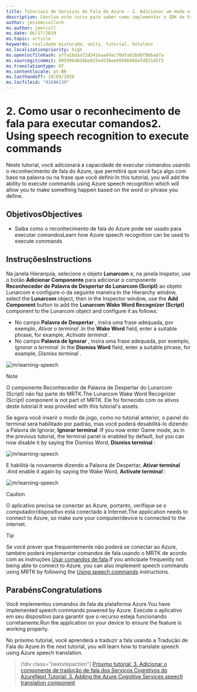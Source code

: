 ```yaml
---
title: Tutoriais de Serviços de Fala do Azure – 2. Adicionar um modo offline para tradução de fala em texto local
description: Conclua este curso para saber como implementar o SDK de Fala do Azure em um aplicativo de realidade misturada.
author: jessemcculloch
ms.author: jemccull
ms.date: 06/27/2019
ms.topic: article
keywords: realidade misturada, unity, tutorial, hololens
ms.localizationpriority: high
ms.openlocfilehash: a7fa1bdaa72d341eaa49ac70dfa926d8f9bbad7a
ms.sourcegitcommit: 09599b4034be825e4536eeb9566968afd021d5f3
ms.translationtype: HT
ms.contentlocale: pt-BR
ms.lasthandoff: 10/03/2020
ms.locfileid: "91696139"
---
```

# <a name="2-using-speech-recognition-to-execute-commands"></a><span data-ttu-id="9e3ab-105">2. Como usar o reconhecimento de fala para executar comandos</span><span class="sxs-lookup"><span data-stu-id="9e3ab-105">2. Using speech recognition to execute commands</span></span>

<span data-ttu-id="9e3ab-106">Neste tutorial, você adicionará a capacidade de executar comandos usando o reconhecimento de fala do Azure, que permitirá que você faça algo com base na palavra ou na frase que você definir.</span><span class="sxs-lookup"><span data-stu-id="9e3ab-106">In this tutorial, you will add the ability to execute commands using Azure speech recognition which will allow you to make something happen based on the word or phrase you define.</span></span>

## <a name="objectives"></a><span data-ttu-id="9e3ab-107">Objetivos</span><span class="sxs-lookup"><span data-stu-id="9e3ab-107">Objectives</span></span>

* <span data-ttu-id="9e3ab-108">Saiba como o reconhecimento de fala do Azure pode ser usado para executar comandos</span><span class="sxs-lookup"><span data-stu-id="9e3ab-108">Learn how Azure speech recognition can be used to execute commands</span></span>

## <a name="instructions"></a><span data-ttu-id="9e3ab-109">Instruções</span><span class="sxs-lookup"><span data-stu-id="9e3ab-109">Instructions</span></span>

<span data-ttu-id="9e3ab-110">Na janela Hierarquia, selecione o objeto **Lunarcom** e, na janela Inspetor, use o botão **Adicionar Componente** para adicionar o componente **Reconhecedor de Palavra de Despertar do Lunarcom (Script)** ao objeto Lunarcom e configure-o da seguinte maneira:</span><span class="sxs-lookup"><span data-stu-id="9e3ab-110">In the Hierarchy window, select the **Lunarcom** object, then in the Inspector window, use the **Add Component** button to add the **Lunarcom Wake Word Recognizer (Script)** component to the Lunarcom object and configure it as follows:</span></span>

* <span data-ttu-id="9e3ab-111">No campo **Palavra de Despertar** , insira uma frase adequada, por exemplo, _Ativar o terminal_ .</span><span class="sxs-lookup"><span data-stu-id="9e3ab-111">In the **Wake Word** field, enter a suitable phrase, for example, _Activate terminal_ .</span></span>
* <span data-ttu-id="9e3ab-112">No campo **Palavra de Ignorar** , insira uma frase adequada, por exemplo, _Ignorar o terminal_ .</span><span class="sxs-lookup"><span data-stu-id="9e3ab-112">In the **Dismiss Word** field, enter a suitable phrase, for example, _Dismiss terminal_ .</span></span>

![mrlearning-speech](images/mrlearning-speech/tutorial2-section1-step1-1.png)

> [!NOTE]
> <span data-ttu-id="9e3ab-114">O componente Reconhecedor de Palavra de Despertar do Lunarcom (Script) não faz parte do MRTK.</span><span class="sxs-lookup"><span data-stu-id="9e3ab-114">The Lunarcom Wake Word Recognizer (Script) component is not part of MRTK.</span></span> <span data-ttu-id="9e3ab-115">Ele foi fornecido com os ativos deste tutorial.</span><span class="sxs-lookup"><span data-stu-id="9e3ab-115">It was provided with this tutorial's assets.</span></span>

<span data-ttu-id="9e3ab-116">Se agora você inserir o modo de jogo, como no tutorial anterior, o painel do terminal será habilitado por padrão, mas você poderá desabilitá-lo dizendo a Palavra de Ignorar, **Ignorar terminal** :</span><span class="sxs-lookup"><span data-stu-id="9e3ab-116">If you now enter Game mode, as in the previous tutorial, the terminal panel is enabled by default, but you can now disable it by saying the Dismiss Word, **Dismiss terminal** :</span></span>

![mrlearning-speech](images/mrlearning-speech/tutorial2-section1-step1-2.png)

<span data-ttu-id="9e3ab-118">E habilitá-la novamente dizendo a Palavra de Despertar, **Ativar terminal** :</span><span class="sxs-lookup"><span data-stu-id="9e3ab-118">And enable it again by saying the Wake Word, **Activate terminal** :</span></span>

![mrlearning-speech](images/mrlearning-speech/tutorial2-section1-step1-3.png)

> [!CAUTION]
> <span data-ttu-id="9e3ab-120">O aplicativo precisa se conectar ao Azure, portanto, verifique se o computador/dispositivo está conectado à Internet.</span><span class="sxs-lookup"><span data-stu-id="9e3ab-120">The application needs to connect to Azure, so make sure your computer/device is connected to the internet.</span></span>

> [!TIP]
> <span data-ttu-id="9e3ab-121">Se você prever que frequentemente não poderá se conectar ao Azure, também poderá implementar comandos de fala usando o MRTK de acordo com as instruções [Usar comandos de fala](mr-learning-base-09.md).</span><span class="sxs-lookup"><span data-stu-id="9e3ab-121">If you anticipate frequently not being able to connect to Azure, you can also implement speech commands using MRTK by following the [Using speech commands](mr-learning-base-09.md) instructions.</span></span>

## <a name="congratulations"></a><span data-ttu-id="9e3ab-122">Parabéns</span><span class="sxs-lookup"><span data-stu-id="9e3ab-122">Congratulations</span></span>

<span data-ttu-id="9e3ab-123">Você implementou comandos de fala da plataforma Azure.</span><span class="sxs-lookup"><span data-stu-id="9e3ab-123">You have implemented speech commands powered by Azure.</span></span> <span data-ttu-id="9e3ab-124">Execute o aplicativo em seu dispositivo para garantir que o recurso esteja funcionando corretamente.</span><span class="sxs-lookup"><span data-stu-id="9e3ab-124">Run the application on your device to ensure the feature is working properly.</span></span>

<span data-ttu-id="9e3ab-125">No próximo tutorial, você aprenderá a traduzir a fala usando a Tradução de Fala do Azure.</span><span class="sxs-lookup"><span data-stu-id="9e3ab-125">In the next tutorial, you will learn how to translate speech using Azure speech translation.</span></span>

> [!div class="nextstepaction"]
> [<span data-ttu-id="9e3ab-126">Próximo tutorial: 3. Adicionar o componente de tradução de fala dos Serviços Cognitivos do Azure</span><span class="sxs-lookup"><span data-stu-id="9e3ab-126">Next Tutorial: 3. Adding the Azure Cognitive Services speech translation component</span></span>](mrlearning-speechSDK-ch3.md)
